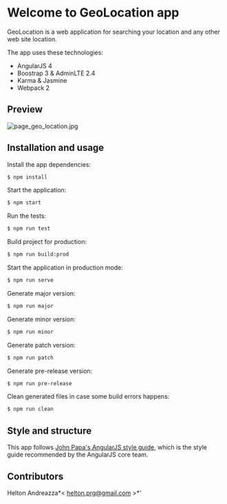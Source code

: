 # Welcome to GeoLocation app
GeoLocation is a web application for searching your location and any other web site location.

The app uses these technologies:

* AngularJS 4
* Boostrap 3 & AdminLTE 2.4
* Karma & Jasmine
* Webpack 2

## Preview

![page_geo_location.jpg](https://bitbucket.org/repo/ekyz7aX/images/999603095-page_geo_location.jpg)

## Installation and usage

Install the app dependencies:
```bash
$ npm install
```
Start the application:
```bash
$ npm start
```
Run the tests:
```bash
$ npm run test
```
Build project for production:
```bash
$ npm run build:prod
```
Start the application in production mode:
```bash
$ npm run serve
```
Generate major version:
```bash
$ npm run major
```
Generate minor version:
```bash
$ npm run minor
```
Generate patch version:
```bash
$ npm run patch
```
Generate pre-release version:
```bash
$ npm run pre-release
```
Clean generated files in case some build errors happens:
```bash
$ npm run clean
```

## Style and structure

This app follows [John Papa's AngularJS style guide](https://github.com/johnpapa/angular-styleguide),
which is the style guide recommended by the AngularJS core team.

## Contributors  

Helton Andreazza*< [helton.prg@gmail.com](mailto:helton.prg@gmail.com) >*'